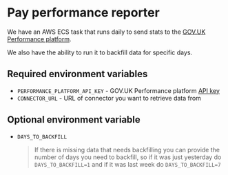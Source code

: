 # Pay performance reporter

We have an AWS ECS task that runs daily to send stats to the [GOV.UK Performance platform](https://www.gov.uk/performance/govuk-pay).

We also have the ability to run it to backfill data for specific days.


## Required environment variables

- `PERFORMANCE_PLATFORM_API_KEY` - GOV.UK Performance platform [API key](https://performance-platform.readthedocs.io/)
- `CONNECTOR_URL` - URL of connector you want to retrieve data from

## Optional environment variable

- `DAYS_TO_BACKFILL` 
  > If there is missing data that needs backfilling you can provide
  the number of days you need to backfill, so if it was just yesterday
  do `DAYS_TO_BACKFILL=1` and if it was last week do `DAYS_TO_BACKFILL=7`
